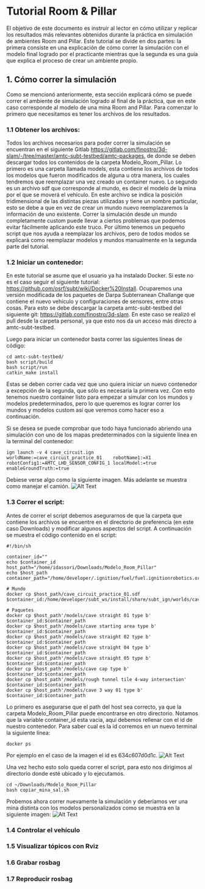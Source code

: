 # Tutorial Room & Pillar
El objetivo de este documento es instruir al lector en cómo utilizar y replicar los resultados más relevantes obtenidos durante la práctica en simulación de ambientes Room and Pillar. Este tutorial se divide en dos partes: la primera consiste en una explicación de cómo correr la simulación con el modelo final logrado por el practicante mientras que la segunda es una guía que explica el proceso de crear un ambiente propio. 
## 1. Cómo correr la simulación
Como se mencionó anteriormente, esta sección explicará cómo se puede correr el ambiente de simulación logrado al final de la práctica, que en este caso corresponde al modelo de una mina Room and Pillar. Para comenzar lo primero que necesitamos es tener los archivos de los resultados.
### 1.1 Obtener los archivos:
Todos los archivos necesarios para poder correr la simulación se encuentran en el siguiente Gitlab https://gitlab.com/finostro/3d-slam/-/tree/master/amtc-subt-testbed/amtc-packages, de donde se deben descargar todos los contenidos de la carpeta Modelo_Room_Pillar. Lo primero es una carpeta llamada models, esta contiene los archivos de todos los modelos que fueron modificados de alguna u otra manera, los cuales tendremos que reemplazar una vez creado un container nuevo. Lo segundo es un archivo sdf que corresponde al mundo, es decir el modelo de la mina por el que se moverá el vehículo. En este archivo se indica la posición tridimensional de las distintas piezas utilizadas y tiene un nombre particular, esto se debe a que en vez de crear un mundo nuevo reemplazaremos la información de uno existente. Correr la simulación desde un mundo completamente custom puede llevar a ciertos problemas que podemos evitar fácilmente aplicando este truco. Por último tenemos un pequeño script que nos ayuda a reemplazar los archivos, pero de todos modos se explicará como reemplazar modelos y mundos manualmente en la segunda parte del tutorial.
### 1.2 Iniciar un contenedor:
En este tutorial se asume que el usuario ya ha instalado Docker. Si este no es el caso seguir el siguiente tutorial: https://github.com/osrf/subt/wiki/Docker%20Install. Ocuparemos una versión modificada de los paquetes de Darpa Subterranean Challange que contiene el nuevo vehículo y configuraciones de sensores, entre otras cosas. Para esto se debe descargar la carpeta amtc-subt-testbed del siguiente git: https://gitlab.com/finostro/3d-slam. En este caso se realizó el pull desde la carpeta personal, ya que esto nos da un acceso más directo a amtc-subt-testbed.

Luego para iniciar un contenedor basta correr las siguientes líneas de código:

    cd amtc-subt-testbed/
    bash script/build
    bash script/run
    catkin_make install

Estas se deben correr cada vez que uno quiera iniciar un nuevo contenedor a excepción de la segunda, que sólo es necesaria la primera vez. Con esto tenemos nuestro container listo para empezar a simular con los mundos y modelos predeterminados, pero lo que queremos es lograr correr los mundos y modelos custom así que veremos como hacer eso a continuación.

Si se desea se puede comprobar que todo haya funcionado abriendo una simulación con uno de los mapas predeterminados con la siguiente línea en la terminal del contenedor:

    ign launch -v 4 cave_circuit.ign    worldName:=cave_circuit_practice_01    robotName1:=X1    robotConfig1:=AMTC_LHD_SENSOR_CONFIG_1 localModel:=true enableGroundTruth:=true
    
Debiese verse algo como la siguiente imagen. Más adelante se muestra como manejar el camión.
![Alt Text](https://github.com/IgnacioDassori/SubT_model_pictures/blob/main/Im%C3%A1genes/Captura%20de%20pantalla%20de%202021-02-03%2000-10-19.png)
### 1.3 Correr el script:
Antes de correr el script debemos asegurarnos de que la carpeta que contiene los archivos se encuentre en el directorio de preferencia (en este caso Downloads) y modificar algunos aspectos del script. A continuación se muestra el código contenido en el script:

```shell
#!/bin/sh

container_id=""
echo $container_id
host_path="/home/idassori/Downloads/Modelo_Room_Pillar"
echo $host_path
container_path="/home/developer/.ignition/fuel/fuel.ignitionrobotics.org/openrobotics/models"

# Mundo
docker cp $host_path/cave_circuit_practice_01.sdf $container_id:/home/developer/subt_ws/install/share/subt_ign/worlds/cave_circuit_practice_01.sdf

# Paquetes
docker cp $host_path'/models/cave straight 01 type b'                    $container_id:$container_path
docker cp $host_path'/models/cave starting area type b'                  $container_id:$container_path
docker cp $host_path'/models/cave straight 02 type b'                    $container_id:$container_path
docker cp $host_path'/models/cave straight 04 type b'                    $container_id:$container_path
docker cp $host_path'/models/cave straight 05 type b'                    $container_id:$container_path
docker cp $host_path'/models/cave cap type b'                            $container_id:$container_path
docker cp $host_path'/models/rough tunnel tile 4-way intersection'       $container_id:$container_path
docker cp $host_path'/models/cave 3 way 01 type b'                       $container_id:$container_path
```
Lo primero es asegurarse que el path del host sea correcto, ya que la carpeta Modelo_Room_Pillar puede encontrarse en otro directorio. Notamos que la variable container_id esta vacia, aqui debemos rellenar con el id de nuestro contenedor. Para saber cual es la id corremos en un nuevo terminal la siguiente línea:

    docker ps
  
Por ejemplo en el caso de la imagen el id es 634c607d0d1c.
![Alt Text](https://github.com/IgnacioDassori/SubT_model_pictures/blob/main/Im%C3%A1genes/Captura%20de%20pantalla%20de%202021-02-03%2009-22-24.png)

Una vez hecho esto solo queda correr el script, para esto nos dirigimos al directorio donde esté ubicado y lo ejecutamos.

    cd ~/Downloads/Modelo_Room_Pillar
    bash copiar_mina_sal.sh
    
Probemos ahora correr nuevamente la simulación y deberíamos ver una mina distinta con los modelos personalizados como se muestra en la siguiente imagen:
![Alt Text](https://github.com/IgnacioDassori/SubT_model_pictures/blob/main/Im%C3%A1genes/Captura%20de%20pantalla%20de%202021-02-03%2010-24-13.png)

### 1.4 Controlar el vehículo

### 1.5 Visualizar tópicos con Rviz

### 1.6 Grabar rosbag

### 1.7 Reproducir rosbag
